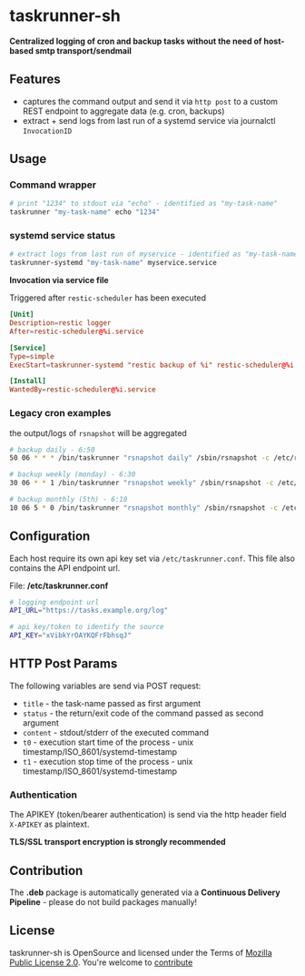 taskrunner-sh
=============================

**Centralized logging of cron and backup tasks without the need of host-based smtp transport/sendmail**

## Features ##

* captures the command output and send it via `http post` to a custom REST endpoint to aggregate data (e.g. cron, backups)
* extract + send logs from last run of a systemd service via journalctl `InvocationID`

## Usage ##

### Command wrapper ###

```bash
# print "1234" to stdout via "echo" - identified as "my-task-name"
taskrunner "my-task-name" echo "1234"
```

### systemd service status ###

```bash
# extract logs from last run of myservice - identified as "my-task-name"
taskrunner-systemd "my-task-name" myservice.service
```

**Invocation via service file**

Triggered after `restic-scheduler` has been executed

```conf
[Unit]
Description=restic logger
After=restic-scheduler@%i.service

[Service]
Type=simple
ExecStart=taskrunner-systemd "restic backup of %i" restic-scheduler@%i.service

[Install]
WantedBy=restic-scheduler@%i.service
```

### Legacy cron examples ###

the output/logs of `rsnapshot` will be aggregated

```bash
# backup daily - 6:50
50 06 * * * /bin/taskrunner "rsnapshot daily" /sbin/rsnapshot -c /etc/rsnapshot.conf daily

# backup weekly (monday) - 6:30
30 06 * * 1 /bin/taskrunner "rsnapshot weekly" /sbin/rsnapshot -c /etc/rsnapshot.conf weekly

# backup monthly (5th) - 6:10
10 06 5 * 0 /bin/taskrunner "rsnapshot monthly" /sbin/rsnapshot -c /etc/rsnapshot.conf monthly
```

## Configuration ##

Each host require its own api key set via `/etc/taskrunner.conf`. This file also contains the API endpoint url.

File: **/etc/taskrunner.conf**

```bash
# logging endpoint url
API_URL="https://tasks.example.org/log"

# api key/token to identify the source
API_KEY="xVibkYrOAYKQFrFbhsqJ"
```

## HTTP Post Params ##

The following variables are send via POST request:

* `title` - the task-name passed as first argument
* `status` - the return/exit code of the command passed as second argument
* `content` - stdout/stderr of the executed command
* `t0` - execution start time of the process - unix timestamp/ISO_8601/systemd-timestamp
* `t1` - execution stop time of the process - unix timestamp/ISO_8601/systemd-timestamp

### Authentication ###

The APIKEY (token/bearer authentication) is send via the http header field `X-APIKEY` as plaintext.

**TLS/SSL transport encryption is strongly recommended**

## Contribution ##

The **.deb** package is automatically generated via a **Continuous Delivery Pipeline** - please do not build packages manually!

## License ##
taskrunner-sh is OpenSource and licensed under the Terms of [Mozilla Public License 2.0](https://opensource.org/licenses/MPL-2.0). You're welcome to [contribute](docs/CONTRIBUTING.md)
